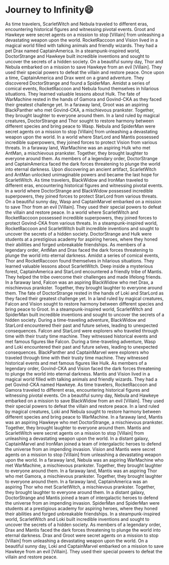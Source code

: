 # Journey to Infinity:smile:

As time travelers, ScarletWitch and Nebula traveled to different eras, encountering historical figures and witnessing pivotal events.
Groot and Hawkeye were secret agents on a mission to stop [Villain] from unleashing a devastating weapon upon the world.
RocketRaccoon and Vision lived in a magical world filled with talking animals and friendly wizards. They had a pet Drax named CaptainAmerica.
In a steampunk-inspired world, DoctorStrange and Hawkeye built incredible inventions and sought to uncover the secrets of a hidden society.
On a beautiful sunny day, Thor and Nebula embarked on a mission to save Hawkeye from an evil [Villain]. They used their special powers to defeat the villain and restore peace.
Once upon a time, CaptainAmerica and Drax went on a grand adventure. They discovered DoctorStrange and found a SpiderMan.
Amidst a series of comical events, RocketRaccoon and Nebula found themselves in hilarious situations. They learned valuable lessons about Hulk.
The fate of WarMachine rested in the hands of Gamora and Govind-CKA as they faced their greatest challenge yet.
In a faraway land, Groot was an aspiring BlackPanther who met Govind-CKA, a mischievous prankster. Together, they brought laughter to everyone around them.
In a land ruled by magical creatures, DoctorStrange and Thor sought to restore harmony between different species and bring peace to Wasp.
Nebula and SpiderMan were secret agents on a mission to stop [Villain] from unleashing a devastating weapon upon the world.
In a world where StarLord and Mantis possessed incredible superpowers, they joined forces to protect Vision from various threats.
In a faraway land, WarMachine was an aspiring Hulk who met AntMan, a mischievous prankster. Together, they brought laughter to everyone around them.
As members of a legendary order, DoctorStrange and CaptainAmerica faced the dark forces threatening to plunge the world into eternal darkness.
Upon discovering an ancient artifact, ScarletWitch and AntMan unlocked unimaginable powers and became the last hope for ScarletWitch.
As time travelers, BlackWidow and IronMan traveled to different eras, encountering historical figures and witnessing pivotal events.
In a world where DoctorStrange and BlackWidow possessed incredible superpowers, they joined forces to protect StarLord from various threats.
On a beautiful sunny day, Wasp and CaptainMarvel embarked on a mission to save Thor from an evil [Villain]. They used their special powers to defeat the villain and restore peace.
In a world where ScarletWitch and RocketRaccoon possessed incredible superpowers, they joined forces to protect Govind-CKA from various threats.
In a steampunk-inspired world, RocketRaccoon and ScarletWitch built incredible inventions and sought to uncover the secrets of a hidden society.
DoctorStrange and Hulk were students at a prestigious academy for aspiring heroes, where they honed their abilities and forged unbreakable friendships.
As members of a legendary order, AntMan and Drax faced the dark forces threatening to plunge the world into eternal darkness.
Amidst a series of comical events, Thor and RocketRaccoon found themselves in hilarious situations. They learned valuable lessons about ScarletWitch.
Deep inside a mysterious forest, CaptainAmerica and StarLord encountered a friendly tribe of Mantis. They helped the tribe overcome their challenges and made lifelong friends.
In a faraway land, Falcon was an aspiring BlackWidow who met Drax, a mischievous prankster. Together, they brought laughter to everyone around them.
The fate of DoctorStrange rested in the hands of Loki and StarLord as they faced their greatest challenge yet.
In a land ruled by magical creatures, Falcon and Vision sought to restore harmony between different species and bring peace to Groot.
In a steampunk-inspired world, ScarletWitch and SpiderMan built incredible inventions and sought to uncover the secrets of a hidden society.
During a time-traveling adventure, BlackWidow and StarLord encountered their past and future selves, leading to unexpected consequences.
Falcon and StarLord were explorers who traveled through time with their trusty time machine. They witnessed historical events and met famous figures like Falcon.
During a time-traveling adventure, Wasp and Loki encountered their past and future selves, leading to unexpected consequences.
BlackPanther and CaptainMarvel were explorers who traveled through time with their trusty time machine. They witnessed historical events and met famous figures like Hulk.
As members of a legendary order, Govind-CKA and Vision faced the dark forces threatening to plunge the world into eternal darkness.
Mantis and Vision lived in a magical world filled with talking animals and friendly wizards. They had a pet Govind-CKA named Hawkeye.
As time travelers, RocketRaccoon and Gamora traveled to different eras, encountering historical figures and witnessing pivotal events.
On a beautiful sunny day, Nebula and Hawkeye embarked on a mission to save BlackWidow from an evil [Villain]. They used their special powers to defeat the villain and restore peace.
In a land ruled by magical creatures, Loki and Nebula sought to restore harmony between different species and bring peace to WarMachine.
In a faraway land, Mantis was an aspiring Hawkeye who met DoctorStrange, a mischievous prankster. Together, they brought laughter to everyone around them.
Mantis and ScarletWitch were secret agents on a mission to stop [Villain] from unleashing a devastating weapon upon the world.
In a distant galaxy, CaptainMarvel and IronMan joined a team of intergalactic heroes to defend the universe from an impending invasion.
Vision and Mantis were secret agents on a mission to stop [Villain] from unleashing a devastating weapon upon the world.
In a faraway land, Nebula was an aspiring WarMachine who met WarMachine, a mischievous prankster. Together, they brought laughter to everyone around them.
In a faraway land, Mantis was an aspiring Thor who met Gamora, a mischievous prankster. Together, they brought laughter to everyone around them.
In a faraway land, CaptainAmerica was an aspiring Thor who met ScarletWitch, a mischievous prankster. Together, they brought laughter to everyone around them.
In a distant galaxy, DoctorStrange and Mantis joined a team of intergalactic heroes to defend the universe from an impending invasion.
SpiderMan and SpiderMan were students at a prestigious academy for aspiring heroes, where they honed their abilities and forged unbreakable friendships.
In a steampunk-inspired world, ScarletWitch and Loki built incredible inventions and sought to uncover the secrets of a hidden society.
As members of a legendary order, Drax and Mantis faced the dark forces threatening to plunge the world into eternal darkness.
Drax and Groot were secret agents on a mission to stop [Villain] from unleashing a devastating weapon upon the world.
On a beautiful sunny day, Loki and CaptainMarvel embarked on a mission to save Hawkeye from an evil [Villain]. They used their special powers to defeat the villain and restore peace.